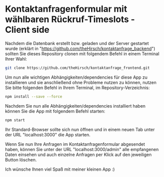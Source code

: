 # Kontaktanfragenformular mit wählbaren Rückruf-Timeslots - Client side
 
Nachdem die Datenbank erstellt bzw. geladen und der Server gestartet wurde (erklärt in "https://github.com/theHirsch/kontaktanfrage_backend") sollten Sie dieses Repository clonen mit folgendem Befehl in einem Terminal Ihrer Wahl:

```sh
git clone https://github.com/theHirsch/kontaktanfrage_frontend.git
```
Um nun alle wichtigen Abhängigkeiten/dependencies für diese App zu installieren und sie anschließend ohne Probleme nutzen zu können, nutzen Sie bitte folgenden Befehl in Ihrem Terminal, im Repository-Verzeichnis:

```sh
npm install --save --force
```
Nachdem Sie nun alle Abhängigkeiten/dependencies installiert haben können Sie die App mit folgendem Befehl starten:

```sh
npm start
```

Ihr Standard-Browser sollte sich nun öffnen und in einem neuen Tab unter der URL "localhost:3000" die App starten.

Wenn Sie nun Ihre Anfragen im Kontaktanfragenformular abgesendet haben, können Sie unter der URL "localhost:3000/admin" alle empfangenen Daten einsehen und auch einzelne Anfragen per Klick auf den jeweiligen Button löschen.

Ich wünsche Ihnen viel Spaß mit meiner kleinen App :)